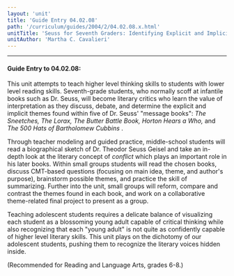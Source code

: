 ```yaml
---
layout: 'unit'
title: 'Guide Entry 04.02.08'
path: '/curriculum/guides/2004/2/04.02.08.x.html'
unitTitle: 'Seuss for Seventh Graders: Identifying Explicit and Implicit Themes within the Works of Dr. Seuss'
unitAuthor: 'Martha C. Cavalieri'
---
```


<body>
<hr/>
 <h4>
  Guide Entry to 04.02.08:
 </h4>
 <p>
  This unit attempts to teach higher level thinking skills to students with lower level reading skills. Seventh-grade students, who normally scoff at infantile books such as Dr. Seuss, will become literary critics who learn the value of interpretation as they discuss, debate, and determine the explicit and implicit themes found within five of Dr. Seuss' "message books":
  <i>
   The Sneetches, The Lorax, The Butter Battle Book, Horton Hears a Who,
  </i>
  and
  <i>
   The 500 Hats of Bartholomew Cubbins
  </i>
  .
 </p>
<p>
  Through teacher modeling and guided practice, middle-school students will read a biographical sketch of Dr. Theodor Seuss Geisel and take an in-depth look at the literary concept of
  <i>
   conflict
  </i>
  which plays an important role in his later books. Within small groups students will read the chosen books, discuss CMT-based questions (focusing on main idea, theme, and author's purpose), brainstorm possible themes, and practice the skill of summarizing. Further into the unit, small groups will reform, compare and contrast the themes found in each book, and work on a collaborative theme-related final project to present as a group.
 </p>
<p>
  Teaching adolescent students requires a delicate balance of visualizing each student as a blossoming young adult capable of critical thinking while also recognizing that each "young adult" is not quite as confidently capable of higher level literary skills. This unit plays on the dichotomy of our adolescent students, pushing them to recognize the literary voices hidden inside.
 </p>
<p>
  (Recommended for Reading and Language Arts, grades 6-8.)
 </p>

</body>
